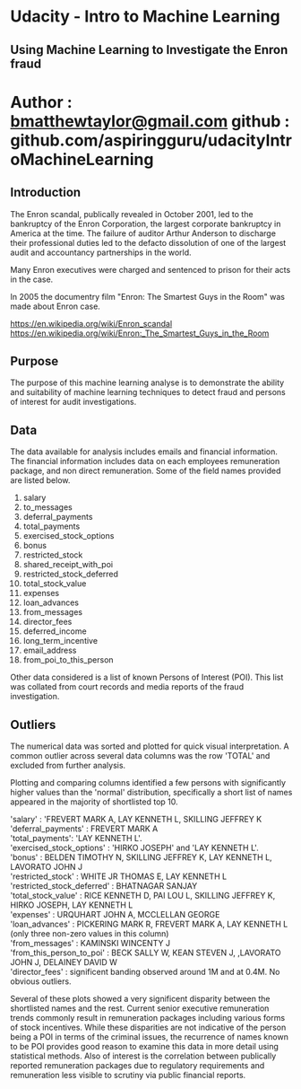 # Udacity - Intro to Machine Learning
## Using Machine Learning to Investigate the Enron fraud
Author : bmatthewtaylor@gmail.com 
github : github.com/aspiringguru/udacityIntroMachineLearning
==============

## Introduction

The Enron scandal, publically revealed in October 2001, led to the bankruptcy of the Enron Corporation, the largest corporate bankruptcy in America at the time. The failure of auditor Arthur Anderson to discharge their professional duties led to the defacto dissolution of one of the largest audit and accountancy partnerships in the world.

Many Enron executives were charged and sentenced to prison for their acts in the case. 

In 2005 the documentry film "Enron: The Smartest Guys in the Room" was made about Enron case.

https://en.wikipedia.org/wiki/Enron_scandal
https://en.wikipedia.org/wiki/Enron:_The_Smartest_Guys_in_the_Room

## Purpose

The purpose of this machine learning analyse is to demonstrate the ability and suitability of machine learning techniques to detect fraud and persons of interest for audit investigations.

## Data

The data available for analysis includes emails and financial information. The financial information includes data on each employees remuneration package, and non direct remuneration. Some of the field names provided are listed below.

1. salary
2. to_messages
3. deferral_payments
4. total_payments
5. exercised_stock_options
6. bonus
7. restricted_stock
8. shared_receipt_with_poi
9. restricted_stock_deferred
10. total_stock_value
11. expenses
12. loan_advances
13. from_messages
14. director_fees
15. deferred_income
16. long_term_incentive
17. email_address
18. from_poi_to_this_person

Other data considered is a list of known Persons of Interest (POI). This list was collated from court records and media reports of the fraud investigation. 

## Outliers

The numerical data was sorted and plotted for quick visual interpretation. A common outlier across several data columns was the row 'TOTAL' and excluded from further analysis.

Plotting and comparing columns identified a few persons with significantly higher values than the 'normal' distribution, specifically a short list of names appeared in the majority of shortlisted top 10. 

'salary' : 'FREVERT MARK A, LAY KENNETH L, SKILLING JEFFREY K  
'deferral_payments' : FREVERT MARK A  
'total_payments':  'LAY KENNETH L'.  
'exercised_stock_options' : 'HIRKO JOSEPH' and 'LAY KENNETH L'.  
'bonus' : BELDEN TIMOTHY N, SKILLING JEFFREY K, LAY KENNETH L, LAVORATO JOHN J  
'restricted_stock' : WHITE JR THOMAS E, LAY KENNETH L  
'restricted_stock_deferred' : BHATNAGAR SANJAY  
'total_stock_value' : RICE KENNETH D, PAI LOU L, SKILLING JEFFREY K, HIRKO JOSEPH, LAY KENNETH L  
'expenses' : URQUHART JOHN A, MCCLELLAN GEORGE  
'loan_advances' : PICKERING MARK R, FREVERT MARK A, LAY KENNETH L (only three non-zero values in this column)  
'from_messages' : KAMINSKI WINCENTY J  
'from_this_person_to_poi' : BECK SALLY W, KEAN STEVEN J, ,LAVORATO JOHN J, DELAINEY DAVID W  
'director_fees' : significent banding observed around 1M and at 0.4M. No obvious outliers.  


Several of these plots showed a very significent disparity between the shortlisted names and the rest. Current senior executive remuneration trends commonly result in remuneration packages including various forms of stock incentives. While these disparities are not indicative of the person being a POI in terms of the criminal issues, the recurrence of names known to be POI provides good reason to examine this data in more detail using statistical methods. Also of interest is the correlation between publically reported remuneration packages due to regulatory requirements and remuneration less visible to scrutiny via public financial reports.








